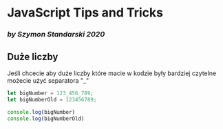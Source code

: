 # JavaScript Tips and Tricks
### _by Szymon Standarski 2020_

## Duże liczby
Jeśli chcecie aby duże liczby które macie w kodzie były bardziej czytelne możecie użyć separatora "_"

```typescript
let bigNumber = 123_456_789;
let bigNumberOld = 123456789;

console.log(bigNumber)
console.log(bigNumberOld)

```

